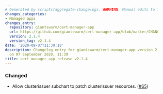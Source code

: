 ```yaml
---
# Generated by scripts/aggregate-changelogs. WARNING: Manual edits to this files will be overwritten.
changes_categories:
- Managed apps
changes_entry:
  repository: giantswarm/cert-manager-app
  url: https://github.com/giantswarm/cert-manager-app/blob/master/CHANGELOG.md#214---2020-09-07
  version: 2.1.4
  version_tag: v2.1.4
date: '2020-09-07T11:30:18'
description: Changelog entry for giantswarm/cert-manager-app version 2.1.4, published
  on 07 September 2020, 11:30
title: cert-manager-app release v2.1.4
---
```


### Changed
- Allow clusterissuer subchart to patch clusterissuer resources. ([#65](https://github.com/giantswarm/cert-manager-app/pull/65))
